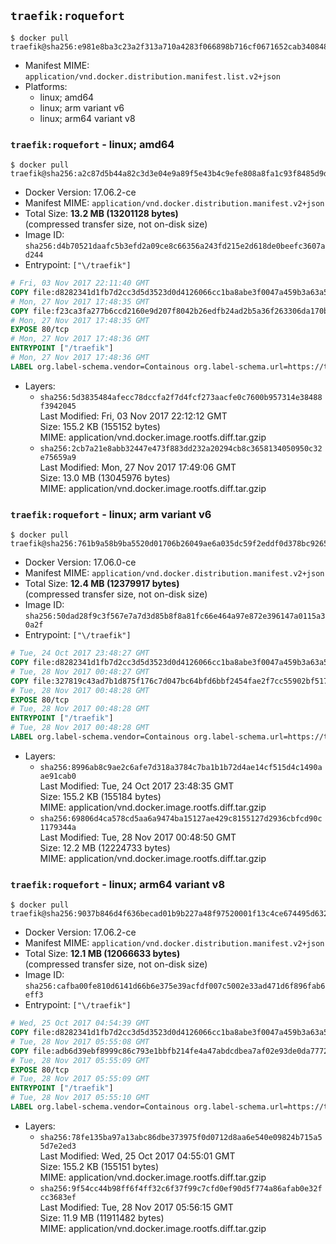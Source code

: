 ## `traefik:roquefort`

```console
$ docker pull traefik@sha256:e981e8ba3c23a2f313a710a4283f066898b716cf0671652cab3408486a550183
```

-	Manifest MIME: `application/vnd.docker.distribution.manifest.list.v2+json`
-	Platforms:
	-	linux; amd64
	-	linux; arm variant v6
	-	linux; arm64 variant v8

### `traefik:roquefort` - linux; amd64

```console
$ docker pull traefik@sha256:a2c87d5b44a82c3d3e04e9a89f5e43b4c9efe808a8fa1c93f8485d9d0c822376
```

-	Docker Version: 17.06.2-ce
-	Manifest MIME: `application/vnd.docker.distribution.manifest.v2+json`
-	Total Size: **13.2 MB (13201128 bytes)**  
	(compressed transfer size, not on-disk size)
-	Image ID: `sha256:d4b70521daafc5b3efd2a09ce8c66356a243fd215e2d618de0beefc3607ad244`
-	Entrypoint: `["\/traefik"]`

```dockerfile
# Fri, 03 Nov 2017 22:11:40 GMT
COPY file:d8282341d1fb7d2cc3d5d3523d0d4126066cc1ba8abe3f0047a459b3a63a5653 in /etc/ssl/certs/ 
# Mon, 27 Nov 2017 17:48:35 GMT
COPY file:f23ca3fa277b6ccd2160e9d207f8042b26edfb24ad2b5a36f263306da170ba8f in / 
# Mon, 27 Nov 2017 17:48:35 GMT
EXPOSE 80/tcp
# Mon, 27 Nov 2017 17:48:36 GMT
ENTRYPOINT ["/traefik"]
# Mon, 27 Nov 2017 17:48:36 GMT
LABEL org.label-schema.vendor=Containous org.label-schema.url=https://traefik.io org.label-schema.name=Traefik org.label-schema.description=A modern reverse-proxy org.label-schema.version=v1.4.4 org.label-schema.docker.schema-version=1.0
```

-	Layers:
	-	`sha256:5d3835484afecc78dccfa2f7d4fcf273aacfe0c7600b957314e38488f3942045`  
		Last Modified: Fri, 03 Nov 2017 22:12:12 GMT  
		Size: 155.2 KB (155152 bytes)  
		MIME: application/vnd.docker.image.rootfs.diff.tar.gzip
	-	`sha256:2cb7a21e8abb32447e473f883dd232a20294cb8c3658134050950c32e75659a9`  
		Last Modified: Mon, 27 Nov 2017 17:49:06 GMT  
		Size: 13.0 MB (13045976 bytes)  
		MIME: application/vnd.docker.image.rootfs.diff.tar.gzip

### `traefik:roquefort` - linux; arm variant v6

```console
$ docker pull traefik@sha256:761b9a58b9ba5520d01706b26049ae6a035dc59f2eddf0d378bc92654cd1a340
```

-	Docker Version: 17.06.0-ce
-	Manifest MIME: `application/vnd.docker.distribution.manifest.v2+json`
-	Total Size: **12.4 MB (12379917 bytes)**  
	(compressed transfer size, not on-disk size)
-	Image ID: `sha256:50dad28f9c3f567e7a7d3d85b8f8a81fc66e464a97e872e396147a0115a30a2f`
-	Entrypoint: `["\/traefik"]`

```dockerfile
# Tue, 24 Oct 2017 23:48:27 GMT
COPY file:d8282341d1fb7d2cc3d5d3523d0d4126066cc1ba8abe3f0047a459b3a63a5653 in /etc/ssl/certs/ 
# Tue, 28 Nov 2017 00:48:27 GMT
COPY file:327819c43ad7b1d875f176c7d047bc64bfd6bbf2454fae2f7cc55902bf517524 in / 
# Tue, 28 Nov 2017 00:48:28 GMT
EXPOSE 80/tcp
# Tue, 28 Nov 2017 00:48:28 GMT
ENTRYPOINT ["/traefik"]
# Tue, 28 Nov 2017 00:48:28 GMT
LABEL org.label-schema.vendor=Containous org.label-schema.url=https://traefik.io org.label-schema.name=Traefik org.label-schema.description=A modern reverse-proxy org.label-schema.version=v1.4.4 org.label-schema.docker.schema-version=1.0
```

-	Layers:
	-	`sha256:8996ab8c9ae2c6afe7d318a3784c7ba1b1b72d4ae14cf515d4c1490aae91cab0`  
		Last Modified: Tue, 24 Oct 2017 23:48:35 GMT  
		Size: 155.2 KB (155184 bytes)  
		MIME: application/vnd.docker.image.rootfs.diff.tar.gzip
	-	`sha256:69806d4ca578cd5aa6a9474ba15127ae429c8155127d2936cbfcd90c1179344a`  
		Last Modified: Tue, 28 Nov 2017 00:48:50 GMT  
		Size: 12.2 MB (12224733 bytes)  
		MIME: application/vnd.docker.image.rootfs.diff.tar.gzip

### `traefik:roquefort` - linux; arm64 variant v8

```console
$ docker pull traefik@sha256:9037b846d4f636becad01b9b227a48f97520001f13c4ce674495d632329a449a
```

-	Docker Version: 17.06.2-ce
-	Manifest MIME: `application/vnd.docker.distribution.manifest.v2+json`
-	Total Size: **12.1 MB (12066633 bytes)**  
	(compressed transfer size, not on-disk size)
-	Image ID: `sha256:cafba00fe810d6141d66b6e375e39acfdf007c5002e33ad471d6f896fab6eff3`
-	Entrypoint: `["\/traefik"]`

```dockerfile
# Wed, 25 Oct 2017 04:54:39 GMT
COPY file:d8282341d1fb7d2cc3d5d3523d0d4126066cc1ba8abe3f0047a459b3a63a5653 in /etc/ssl/certs/ 
# Tue, 28 Nov 2017 05:55:08 GMT
COPY file:adb6d39ebf8999c86c793e1bbfb214fe4a47abdcdbea7af02e93de0da7772c39 in / 
# Tue, 28 Nov 2017 05:55:09 GMT
EXPOSE 80/tcp
# Tue, 28 Nov 2017 05:55:09 GMT
ENTRYPOINT ["/traefik"]
# Tue, 28 Nov 2017 05:55:10 GMT
LABEL org.label-schema.vendor=Containous org.label-schema.url=https://traefik.io org.label-schema.name=Traefik org.label-schema.description=A modern reverse-proxy org.label-schema.version=v1.4.4 org.label-schema.docker.schema-version=1.0
```

-	Layers:
	-	`sha256:78fe135ba97a13abc86dbe373975f0d0712d8aa6e540e09824b715a55d7e2ed3`  
		Last Modified: Wed, 25 Oct 2017 04:55:01 GMT  
		Size: 155.2 KB (155151 bytes)  
		MIME: application/vnd.docker.image.rootfs.diff.tar.gzip
	-	`sha256:9f54cc44b98ff6f4ff32c6f37f99c7cfd0ef90d5f774a86afab0e32fcc3683ef`  
		Last Modified: Tue, 28 Nov 2017 05:56:15 GMT  
		Size: 11.9 MB (11911482 bytes)  
		MIME: application/vnd.docker.image.rootfs.diff.tar.gzip

